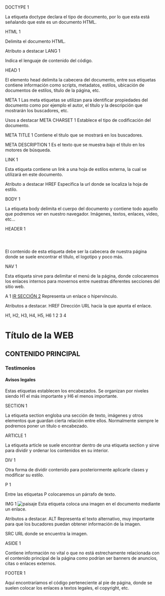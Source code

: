DOCTYPE
1
<!DOCTYPE html>
La etiqueta doctype declara el tipo de documento, por lo que esta está señalando que este es un documento HTML.

HTML
1
<html></html>
Delimita el documento HTML.

Atributo a destacar
LANG
1
<html lang="es"></html>
Indica el lenguaje de contenido del código.

HEAD
1
<head></head>
El elemento head delimita la cabecera del documento, entre sus etiquetas contiene información como scripts, metadatos, estilos, ubicación de documentos de estilos, título de la página, etc.

META
1
<meta name="description" content="Descripción de la WEB"> 
Las meta etiquetas se utilizan para identificar propiedades del documento como por ejemplo el autor, el título y la descripción que mostrarán los buscadores, etc.

Usos a destacar
META CHARSET
1
<meta charset="UTF-8">
Establece el tipo de codificación del documento.

META TITLE
1
<meta name="title" content="Título de la WEB">
Contiene el titulo que se mostrará en los buscadores.

META DESCRIPTION
1
<meta name="description" content="Descripción de la WEB">
Es el texto que se muestra bajo el título en los motores de búsqueda.

LINK
1
<link href="http://dominio.com/hoja-de-estilos.css" rel="stylesheet" type="text/css"/> 
Esta etiqueta contiene un link a una hoja de estilos externa, la cual se utilizará en este documento.

Atributo a destacar
HREF
Especifica la url donde se localiza la hoja de estilo.

BODY
1
<body></body>
La etiqueta body delimita el cuerpo del documento y contiene todo aquello que podremos ver en nuestro navegador. Imágenes, textos, enlaces, video, etc…

HEADER
1
<header></header>
El contenido de esta etiqueta debe ser la cabecera de nuestra página donde se suele encontrar el título, el logotipo y poco más.

NAV
1
<nav></nav>
Esta etiqueta sirve para delimitar el menú de la página, donde colocaremos los enlaces internos para movernos entre nuestras diferentes secciones del sitio web.

A
1
<a href="http://dominio.com/seccion2.html">IR SECCIÓN 2</a>
Representa un enlace o hipervínculo.

Atributos a destacar.
HREF
Dirección URL hacia la que apunta el enlace.

H1, H2, H3, H4, H5, H6
1
2
3
4
<h1>Título de la WEB</h1>
<h2>CONTENIDO PRINCIPAL</h2>
<h3>Testimonios</h3>
<h4>Avisos legales</h4>
Estas etiquetas establecen los encabezados. Se organizan por niveles siendo H1 el más importante y H6 el menos importante.

SECTION
1
<section></section>
La etiqueta section engloba una sección de texto, imágenes y otros elementos que guardan cierta relación entre ellos. Normalmente siempre le podremos poner un título o encabezado.

ARTICLE
1
<article></article>
La etiqueta article se suele encontrar dentro de una etiqueta section y sirve para dividir y ordenar los contenidos en su interior.

DIV
1
<div></div>
Otra forma de dividir contenido para posteriormente aplicarle clases y modificar su estilo.

P
1
<p></p>
Entre las etiquetas P colocaremos un párrafo de texto.

IMG
1
<img src="http://dominio.com/imagen.jpg" alt="paisaje">
Esta etiqueta coloca una imagen en el documento mediante un enlace.

Atributos a destacar.
ALT
Representa el texto alternativo, muy importante para que los bucadores puedan obtener información de la imagen.

SRC
URL donde se encuentra la imagen.

ASIDE
1
<aside></aside>
Contiene información no vital o que no está estrechamente relacionada con el contenido principal de la página como podrían ser banners de anuncios, citas o enlaces externos.

FOOTER
1
<footer></footer>
Aquí encontraríamos el código perteneciente al pie de página, donde se suelen colocar los enlaces a textos legales, el copyright, etc.
